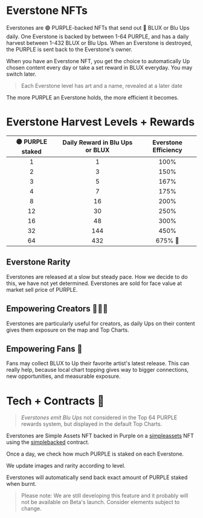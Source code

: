 

# Everstone NFTs
Everstones are 🟣 PURPLE-backed NFTs that send out 🔵 BLUX or Blu Ups daily. One Everstone is backed by between 1-64 PURPLE, and has a daily harvest between 1-432 BLUX or Blu Ups. When an Everstone is destroyed, the PURPLE is sent back to the Everstone's owner.


When you have an Everstone NFT, you get the choice to automatically Up chosen content every day or take a set reward in BLUX everyday. You may switch later. 

> Each Everstone level has art and a name, revealed at a later date

The more PURPLE an Everstone holds, the more efficient it becomes. 

# Everstone Harvest Levels + Rewards

| 🟣 PURPLE staked  | Daily Reward in Blu Ups or BLUX | Everstone Efficiency |
| :----:  | :-------------------: | :---------------: |
| 1         | 1                   | 100%            | 
| 2         | 3                   | 150%            | 
| 3         | 5                   | 167%            | 
| 4         | 7                   | 175%            | 
| 8         | 16                  | 200%            | 
| 12        | 30                  | 250%            | 
| 16        | 48                  | 300%            | 
| 32        | 144                 | 450%            | 
| 64        | 432                 | 675%         🧠 | 


## Everstone Rarity
Everstones are released at a slow but steady pace. How we decide to do this, we have not yet determined. Everstones are sold for face value at market sell price of PURPLE. 

## Empowering Creators 👨‍🎤🎤
Everstones are particularly useful for creators, as daily Ups on their content gives them exposure on the map and Top Charts.

## Empowering Fans 🧝‍
Fans may collect BLUX to Up their favorite artist's latest release. This can really help, because local chart topping gives way to bigger connections, new opportunities, and measurable exposure. 


# Tech + Contracts 🔌

> *Everstones emit Blu Ups* not considered in the Top 64 PURPLE rewards system, but displayed in the default Top Charts.

Everstones are Simple Assets NFT backed in Purple on a [simpleassets](https://wax.bloks.io/account/simpleassets) NFT using the [simplebacked](https://wax.bloks.io/account/simplebacked) contract. 

Once a day, we check how much PURPLE is staked on each Everstone. 

We update images and rarity according to level. 

Everstones will automatically send back exact amount of PURPLE staked when burnt. 


> Please note: We are still developing this feature and it probably will not be available on Beta's launch. Consider elements subject to change.
